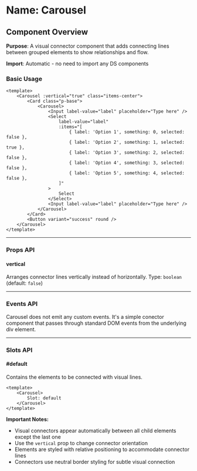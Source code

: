 # Name: Carousel
## Component Overview

**Purpose**: A visual connector component that adds connecting lines between grouped elements to show relationships and flow.

**Import**: Automatic - no need to import any DS components

### Basic Usage

```vue
<template>
    <Carousel :vertical="true" class="items-center">
        <Card class="p-base">
            <Carousel>
                <Input label-value="label" placeholder="Type here" />
                <Select
                    label-value="label"
                    :items="[
                        { label: 'Option 1', something: 0, selected: false },
                        { label: 'Option 2', something: 1, selected: true },
                        { label: 'Option 3', something: 2, selected: false },
                        { label: 'Option 4', something: 3, selected: false },
                        { label: 'Option 5', something: 4, selected: false },
                    ]"
                >
                    Select
                </Select>
                <Input label-value="label" placeholder="Type here" />
            </Carousel>
        </Card>
        <Button variant="success" round />
    </Carousel>
</template>
```

---

### Props API

#### vertical
Arranges connector lines vertically instead of horizontally. Type: `boolean` (default: `false`)

---

### Events API

Carousel does not emit any custom events. It's a simple conector component that passes through standard DOM events from the underlying div element.

---

### Slots API

#### #default
Contains the elements to be connected with visual lines.

```vue
<template>
    <Carousel>
        Slot: default
    </Carousel>
</template>
```

**Important Notes:**
- Visual connectors appear automatically between all child elements except the last one
- Use the `vertical` prop to change connector orientation
- Elements are styled with relative positioning to accommodate connector lines
- Connectors use neutral border styling for subtle visual connection